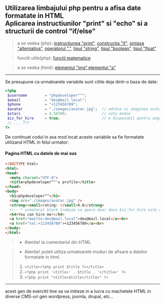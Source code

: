 ## Utilizarea limbajului php pentru a afisa date formatate in HTML <br> Aplicarea instructiunilor "print" si "echo" si a structurii de control "if/else"
> a se vedea (php):
[instructiunea "print"](http://php.net/manual/ro/function.print.php),
[constructia "if"](http://php.net/manual/ro/control-structures.if.php),
[sintaxa "alternativa"](http://php.net/manual/ro/control-structures.alternative-syntax.php),
[operatorul "."](http://php.net/manual/ro/language.operators.string.php),
[tipul "string"](http://php.net/manual/ro/language.types.string.php),
[tipul "boolean"](http://php.net/manual/ro/language.types.boolean.php),
[tipul "float"](http://php.net/manual/ro/language.types.float.php)

> functii utile(php): [functii matematice](http://php.net/manual/ro/ref.math.php)

> a se vedea (html):
[elementul "img"](http://htmlbook.ru/html/img),[elementul "a"](http://htmlbook.ru/html/a)
---
Se presupune ca urmatoarele variabile sunt citite deja dintr-o baza de date:
```php
<?php
 $username        = "phpdeveloper^^";
 $email           = "dev@mail.local";  
 $phone           = "+123456789";
 $avatar          = "./images/avatar.jpg";  // adresa cu imaginea avatarului
 $stars           = 4.56789;                // nota medie
 $is_for_hire     = true;                   // e disponibil pentru angajare
 // ... ???
?>
```
De continuat codul in asa mod incat aceste variabile sa fie formatate utilizand HTML in felul urmator:
#### Pagina HTML cu datele de mai sus
```html
<!DOCTYPE html>
<html>
<head>
  <meta charset="UTF-8">
  <title>phpdeveloper^^'s profile</title>
</head>
<body>
  <h1>phpdeveloper^^</h1>
  <img src="./images/avatar.jpg" />
  <strong><small>rating: </small>4.6</strong>
  <!-- * urmatorul block trebuie sa apara doar daca $is_for_hire este adevar  -->
  <h4>You can hire me!</h4>
  <a href="mailto:dev@mail.local">dev@mail.local</a><br>
  <a href="tel:+123456789">+123456789</a><br>
</body>
</html>
```
> * Atentie! la comentariul din HTML

> * Atentie! puteti utiliza urmatoarele moduri de afisare a datelor formatate in html.
> 1. ```<title><?php print $title ?></title>```
> 2. ```<?php print '<title>' . $title . '</title>' ?>```
> 3. ```<?php print "<title>$title</title>" ?>```

---
acest gen de exercitii tine sa va initieze in a lucra cu machetele HTML in diverse CMS-uri gen
wordpress, joomla, drupal, etc...
